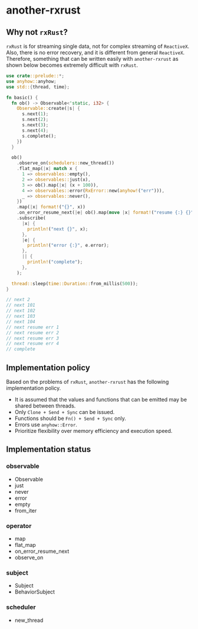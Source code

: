 # another-rxrust

## Why not `rxRust`?

`rxRust` is for streaming single data, not for complex streaming of `ReactiveX`. Also, there is no error recovery, and it is different from general `ReactiveX`.
Therefore, something that can be written easily with `another-rxrust` as shown below becomes extremely difficult with `rxRust`.

```rust
use crate::prelude::*;
use anyhow::anyhow;
use std::{thread, time};

fn basic() {
  fn ob() -> Observable<'static, i32> {
    Observable::create(|s| {
      s.next(1);
      s.next(2);
      s.next(3);
      s.next(4);
      s.complete();
    })
  }

  ob()
    .observe_on(schedulers::new_thread())
    .flat_map(|x| match x {
      1 => observables::empty(),
      2 => observables::just(x),
      3 => ob().map(|x| (x + 100)),
      4 => observables::error(RxError::new(anyhow!("err"))),
      _ => observables::never(),
    })
    .map(|x| format!("{}", x))
    .on_error_resume_next(|e| ob().map(move |x| format!("resume {:} {}", e.error, x)))
    .subscribe(
      |x| {
        println!("next {}", x);
      },
      |e| {
        println!("error {:}", e.error);
      },
      || {
        println!("complete");
      },
    );

  thread::sleep(time::Duration::from_millis(500));
}

// next 2
// next 101
// next 102
// next 103
// next 104
// next resume err 1
// next resume err 2
// next resume err 3
// next resume err 4
// complete
```

## Implementation policy

Based on the problems of `rxRust`, `another-rxrust` has the following implementation policy.

- It is assumed that the values and functions that can be emitted may be shared between threads.
- Only `Clone + Send + Sync` can be issued.
- Functions should be `Fn() + Send + Sync` only.
- Errors use `anyhow::Error`.
- Prioritize flexibility over memory efficiency and execution speed.

## Implementation status

### observable

- Observable
- just
- never
- error
- empty
- from_iter

### operator

- map
- flat_map
- on_error_resume_next
- observe_on

### subject

- Subject
- BehaviorSubject

### scheduler

- new_thread
